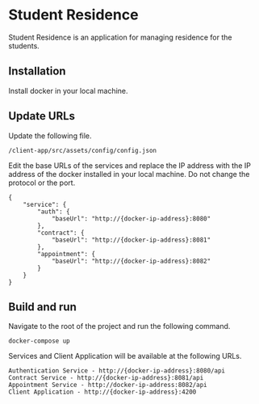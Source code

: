 # Student Residence

Student Residence is an application for managing residence for the students.

## Installation

Install docker in your local machine.

## Update URLs

Update the following file.

```
/client-app/src/assets/config/config.json
```

Edit the base URLs of the services and replace the IP address with the IP address of the docker installed in your local machine. Do not change the protocol or the port.

```
{
    "service": {
        "auth": {
            "baseUrl": "http://{docker-ip-address}:8080"
        },
        "contract": {
            "baseUrl": "http://{docker-ip-address}:8081"
        },
        "appointment": {
            "baseUrl": "http://{docker-ip-address}:8082"
        }
    }
}
```

## Build and run
Navigate to the root of the project and run the following command.

```
docker-compose up
```

Services and Client Application will be available at the following URLs.

```
Authentication Service - http://{docker-ip-address}:8080/api
Contract Service - http://{docker-ip-address}:8081/api
Appointment Service - http://docker-ip-address:8082/api
Client Application - http://{docker-ip-address}:4200
```
